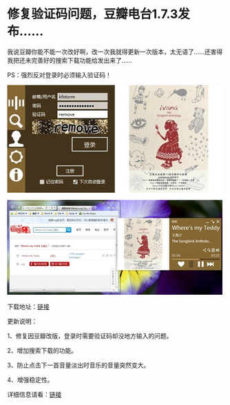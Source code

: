 # 修复验证码问题，豆瓣电台1.7.3发布&hellip;&hellip;

我说豆瓣你能不能一次改好啊，改一次我就得更新一次版本，太无语了……还害得我把还未完善好的搜索下载功能给发出来了……

PS：强烈反对登录时必须输入验证码！

[<img style="background-image: none; padding-left: 0px; padding-right: 0px; display: inline; padding-top: 0px; border: 0px;" title="DoubanFM_1.7.3" src="/attachment/up/blog/images/1.7.3_13873/DoubanFM_1.7.3_thumb.jpg" alt="DoubanFM_1.7.3" width="500" height="250" border="0" />](/attachment/up/blog/images/1.7.3_13873/DoubanFM_1.7.3.jpg)

[<img style="background-image: none; padding-left: 0px; padding-right: 0px; display: inline; padding-top: 0px; border: 0px;" title="DoubanFM_1.7.3_2" src="/attachment/up/blog/images/1.7.3_13873/DoubanFM_1.7.3_2_thumb.jpg" alt="DoubanFM_1.7.3_2" width="500" height="220" border="0" />](/attachment/up/blog/images/1.7.3_13873/DoubanFM_1.7.3_2.jpg)

下载地址：[链接](/attachment/up/doubanfm/DoubanFMSetup_1.7.3.exe)

更新说明：

1、修复因豆瓣改版，登录时需要验证码却没地方输入的问题。

2、增加搜索下载的功能。

3、防止点击下一首音量淡出时音乐的音量突然变大。

4、增强稳定性。

详细信息请看：[链接](/article/doubanfm)
